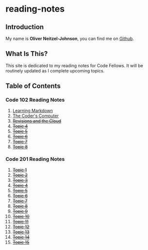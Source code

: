 # reading-notes

## Introduction

My name is **Oliver Neitzel-Johnson**, you can find me on [Github](https://github.com/OliverNJ).

## What Is This?

This site is dedicated to my reading notes for Code Fellows. It will be routinely updated as I complete upcoming topics.

## Table of Contents

### Code 102 Reading Notes

1. [Learning Markdown](./102/learning-markdown)
2. [The Coder's Computer](./102/the-coders-computer)
3. ~~[Revisions and the Cloud](./)~~
4. ~~[Topic 4](./)~~
5. ~~[Topic 5](./)~~
6. ~~[Topic 6](./)~~
7. ~~[Topic 7](./)~~
8. ~~[Topic 8](./)~~

### Code 201 Reading Notes

1. ~~[Topic 1](./)~~
2. ~~[Topic 2](./)~~
3. ~~[Topic 3](./)~~
4. ~~[Topic 4](./)~~
5. ~~[Topic 5](./)~~
6. ~~[Topic 6](./)~~
7. ~~[Topic 7](./)~~
8. ~~[Topic 8](./)~~
9. ~~[Topic 9](./)~~
10. ~~[Topic 10](./)~~
11. ~~[Topic 11](./)~~
12. ~~[Topic 12](./)~~
13. ~~[Topic 13](./)~~
14. ~~[Topic 14](./)~~
15. ~~[Topic 15](./)~~

